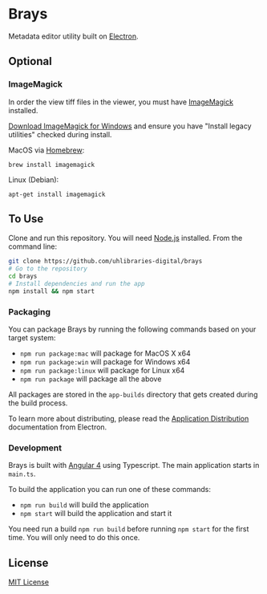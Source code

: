 # Brays

Metadata editor utility built on [Electron](http://electron.atom.io/).

## Optional

### ImageMagick
In order the view tiff files in the viewer, you must have [ImageMagick](https://www.imagemagick.org/index.php) installed.

[Download ImageMagick for Windows](https://www.imagemagick.org/script/binary-releases.php#windows)
and ensure you have "Install legacy utilities" checked during install.

MacOS via [Homebrew](https://brew.sh/):
```
brew install imagemagick
```

Linux (Debian):
```
apt-get install imagemagick
```

## To Use

Clone and run this repository. You will need [Node.js](https://nodejs.org/en/download/) installed. From the command line:

```bash
git clone https://github.com/uhlibraries-digital/brays
# Go to the repository
cd brays
# Install dependencies and run the app
npm install && npm start
```

### Packaging

You can package Brays by running the following commands based on your target system:

* `npm run package:mac` will package for MacOS X x64
* `npm run package:win` will package for Windows x64
* `npm run package:linux` will package for Linux x64
* `npm run package` will package all the above

All packages are stored in the `app-builds` directory that gets created during the build process.

To learn more about distributing, please read the [Application Distribution](http://electron.atom.io/docs/tutorial/application-distribution/) documentation from Electron.

### Development

Brays is built with [Angular 4](https://angular.io/) using Typescript. The main application starts in `main.ts`.

To build the application you can run one of these commands:

* `npm run build` will build the application
* `npm start` will build the application and start it

You need run a build `npm run build` before running `npm start` for the first time.
You will only need to do this once.

## License

[MIT License](LICENSE.txt)
